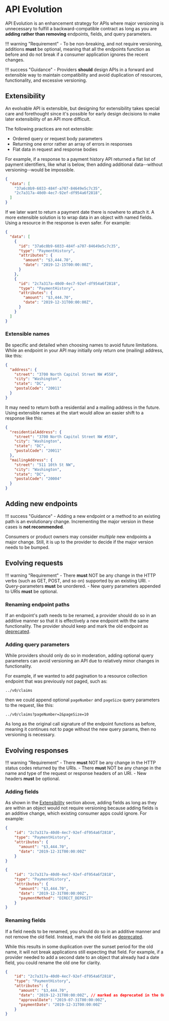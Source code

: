 # API Evolution

API Evolution is an enhancement strategy for APIs where major versioning is unnecessary to fulfill a backward-compatible contract as long as you are **adding rather than removing** endpoints, fields, and query parameters.

!!! warning "Requirement"
    - To be non-breaking, and not require versioning, additions **must** be optional, meaning that all the endpoints function as before and do not break if a consumer application ignores the recent changes.

!!! success "Guidance"
    - Providers **should** design APIs in a forward and extensible way to maintain compatibility and avoid duplication of resources, functionality, and excessive versioning.

## Extensibility

An evolvable API is extensible, but designing for extensibility takes special care and forethought since it's possible for early design decisions to make later extensibility of an API more difficult.

The following practices are not extensible:

- Ordered query or request body parameters
- Returning one error rather an array of errors in responses
- Flat data in request and response bodies

For example, if a response to a payment history API returned a flat list of payment identifiers, like what is below, then adding additional data--without versioning--would be impossible.

```json
{
  "data": [
    "37a6c0b9-6033-484f-a707-84649e5c7c35",
    "2c7a317a-40d0-4ec7-92ef-df954a6f2818",
  ]
}

```

If we later want to return a payment date there is nowhere to attach it. A more extensible solution is to wrap data in an object with named fields. Using a resource in the response is even safer. For example:

```json
{
  "data": [
    {
      "id": "37a6c0b9-6033-484f-a707-84649e5c7c35",
      "type": "PaymentHistory",
      "attributes": {
        "amount": "$3,444.70",
        "date": "2019-12-15T00:00:00Z",
      }
    },
    {
      "id": "2c7a317a-40d0-4ec7-92ef-df954a6f2818",
      "type": "PaymentHistory",
      "attributes": {
        "amount": "$3,444.70",
        "date": "2019-12-31T00:00:00Z",
      }
    }
  ]
}
```

### Extensible names

Be specific and detailed when choosing names to avoid future limitations. While an endpoint in your API may initially only return one (mailing) address, like this:

```json
{
  "address": {
    "street": "3700 North Capitol Street NW #558",
    "city": "Washington",
    "state": "DC",
    "postalCode": "20011"
  }
}
```

It may need to return both a residential and a mailing address in the future. Using extensible names at the start would allow an easier shift to a response like this:

```json
{
  "residentialAddress": {
    "street": "3700 North Capitol Street NW #558",
    "city": "Washington",
    "state": "DC",
    "postalCode": "20011"
  },
  "mailingAddress": {
    "street": "511 10th St NW",
    "city": "Washington",
    "state": "DC",
    "postalCode": "20004"
  }
}
```

## Adding new endpoints

!!! success "Guidance"
    - Adding a new endpoint or a method to an existing path is an evolutionary change. Incrementing the major version in these cases is **not recommended**.

Consumers or product owners may consider *multiple* new endpoints a major change. Still, it is up to the provider to decide if the major version needs to be bumped.

## Evolving requests

!!! warning "Requirement"
    - There **must** NOT be any change in the HTTP verbs (such as GET, POST, and so on) supported by an existing URI.
    - Query-parameters **must** be unordered.
    - New query parameters appended to URIs **must** be optional.

### Renaming endpoint paths

If an endpoint's path needs to be renamed, a provider should do so in an additive manner so that it is effectively a new endpoint with the same functionality. The provider should keep and mark the old endpoint as [deprecated](deprecation.md).

### Adding query parameters

While providers should only do so in moderation, adding optional query parameters can avoid versioning an API due to relatively minor changes in functionality.

For example, if we wanted to add pagination to a resource collection endpoint that was previously not paged, such as:

```http
../v0/claims
```

then we could append optional `pageNumber` and `pageSize` query parameters to the request, like this:

```http
../v0/claims?pageNumber=2&pageSize=10
```

As long as the original call signature of the endpoint functions as before, meaning it continues not to page without the new query params, then no versioning is necessary.

## Evolving responses

!!! warning "Requirement"
    - There **must** NOT be any change in the HTTP status codes returned by the URIs.
    - There **must** NOT be any change in the name and type of the request or response headers of an URI.
    - New headers **must** be optional.

### Adding fields

As shown in the [Extensibility](#extensibility) section above, adding fields as long as they are within an object would not require versioning because adding fields is an additive change, which existing consumer apps could ignore. For example:

```json title="Before the addition"
{
    "id": "2c7a317a-40d0-4ec7-92ef-df954a6f2818",
    "type": "PaymentHistory",
    "attributes": {
      "amount": "$3,444.70",
      "date": "2019-12-31T00:00:00Z"
    }
}
```

```json title="After the addition"
{
    "id": "2c7a317a-40d0-4ec7-92ef-df954a6f2818",
    "type": "PaymentHistory",
    "attributes": {
      "amount": "$3,444.70",
      "date": "2019-12-31T00:00:00Z",
      "paymentMethod": "DIRECT_DEPOSIT"
    }
}
```

### Renaming fields

If a field needs to be renamed, you should do so in an additive manner and not remove the old field. Instead, mark the old field as [deprecated](deprecation.md).

While this results in some duplication over the sunset period for the old name, it will not break applications still expecting that field.
For example, if a provider needed to add a second date to an object that already had a date field, you could rename the old one for clarity.

```json title="Adding ‘approvalDate’ and renaming ‘date’ to ‘paymentDate’"
{
    "id": "2c7a317a-40d0-4ec7-92ef-df954a6f2818",
    "type": "PaymentHistory",
    "attributes": {
      "amount": "$3,444.70",
      "date": "2019-12-31T00:00:00Z", // marked as deprecated in the OAS
      "approvalDate": "2019-07-31T00:00:00Z",
      "paymentDate": "2019-12-31T00:00:00Z"
    }
}
```
